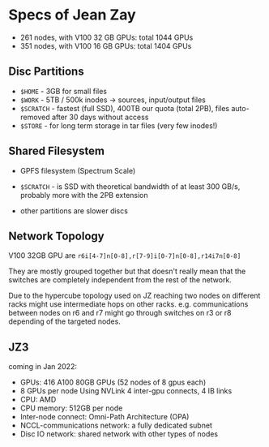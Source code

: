 # Specs of Jean Zay

- 261 nodes, with V100 32 GB GPUs: total 1044 GPUs
- 351 nodes, with V100 16 GB GPUs: total 1404 GPUs

## Disc Partitions

- `$HOME` - 3GB for small files
- `$WORK` - 5TB / 500k inodes → sources, input/output files
- `$SCRATCH` - fastest (full SSD), 400TB our quota (total 2PB), files auto-removed after 30 days without access
- `$STORE` - for long term storage in tar files (very few inodes!)

## Shared Filesystem

- GPFS filesystem (Spectrum Scale)

- `$SCRATCH` - is SSD with theoretical bandwidth of at least 300 GB/s, probably more with the 2PB extension
- other partitions are slower discs

## Network Topology

V100 32GB GPU are `r6i[4-7]n[0-8],r[7-9]i[0-7]n[0-8],r14i7n[0-8]`

They are mostly grouped together but that doesn't really mean that the switches are completely independent from the rest of the network.

Due to the hypercube topology used on JZ reaching two nodes on different racks might use intermediate hops on other racks. e.g. communications between nodes on r6 and r7 might go through switches on r3 or r8 depending of the targeted nodes.

## JZ3

coming in Jan 2022:

- GPUs: 416 A100 80GB GPUs (52 nodes of 8 gpus each)
- 8 GPUs per node Using NVLink 4 inter-gpu connects, 4 IB links
- CPU: AMD
- CPU memory: 512GB per node
- Inter-node connect: Omni-Path Architecture (OPA)
- NCCL-communications network: a fully dedicated subnet
- Disc IO network: shared network with other types of nodes
